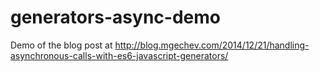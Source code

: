 generators-async-demo
=====================

Demo of the blog post at http://blog.mgechev.com/2014/12/21/handling-asynchronous-calls-with-es6-javascript-generators/
